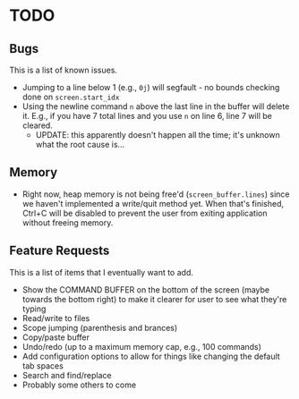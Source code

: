 # TODO

## Bugs
This is a list of known issues.
* Jumping to a line below 1 (e.g., `0j`) will segfault - no bounds checking done on `screen.start_idx`
* Using the newline command `n` above the last line in the buffer will delete it. E.g., if you have 7 total lines and you use `n` on line 6, line 7 will be cleared.
    * UPDATE: this apparently doesn't happen all the time; it's unknown what the root cause is...

## Memory
* Right now, heap memory is not being free'd (`screen_buffer.lines`) since we haven't implemented a write/quit method yet. When that's finished, Ctrl+C will be disabled to prevent the user from exiting application without freeing memory.

## Feature Requests
This is a list of items that I eventually want to add.
* Show the COMMAND BUFFER on the bottom of the screen (maybe towards the bottom right) to make it clearer for user to see what they're typing
* Read/write to files
* Scope jumping (parenthesis and brances)
* Copy/paste buffer
* Undo/redo (up to a maximum memory cap, e.g., 100 commands)
* Add configuration options to allow for things like changing the default tab spaces
* Search and find/replace
* Probably some others to come
